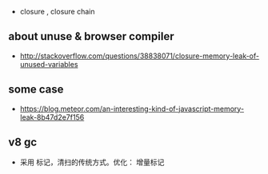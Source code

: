 
- closure , closure chain 


## about unuse & browser compiler

- http://stackoverflow.com/questions/38838071/closure-memory-leak-of-unused-variables


## some case 

- https://blog.meteor.com/an-interesting-kind-of-javascript-memory-leak-8b47d2e7f156



## v8 gc

- 采用 标记，清扫的传统方式。优化： 增量标记